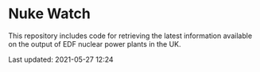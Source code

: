 # Nuke Watch

This repository includes code for retrieving the latest information available on the output of EDF nuclear power plants in the UK.

Last updated: 2021-05-27 12:24